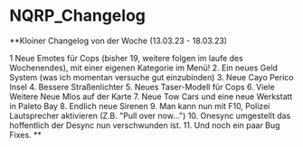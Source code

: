 # NQRP_Changelog

**Kloiner Changelog von der Woche (13.03.23 - 18.03.23)

1 Neue Emotes für Cops (bisher 19, weitere folgen im laufe des Wochenendes), mit einer eigenen Kategorie im Menü!
2. Ein neues Geld System (was ich momentan versuche gut einzubinden)
3. Neue Cayo Perico Insel 
4. Bessere Straßenlichter 
5. Neues Taser-Modell für Cops
6. Viele Weitere Neue Mlos auf der Karte
7. Neue Tow Cars und eine neue Werkstatt in Paleto Bay
8. Endlich neue Sirenen
9. Man kann nun mit F10, Polizei Lautsprecher aktivieren (Z.B. "Pull over now...")
10. Onesync umgestellt das hoffentlich der Desync nun verschwunden ist.
11. Und noch ein paar Bug Fixes. **
